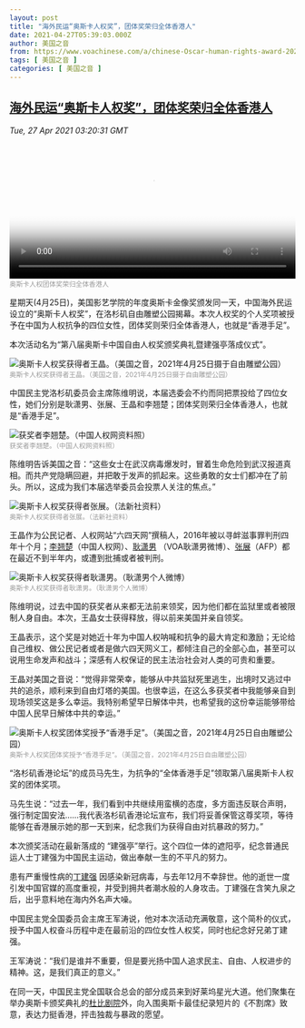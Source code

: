 ```yaml
---
layout: post
title: "海外民运“奥斯卡人权奖”，团体奖荣归全体香港人"
date: 2021-04-27T05:39:03.000Z
author: 美国之音
from: https://www.voachinese.com/a/chinese-Oscar-human-rights-award-2021/5868190.html
tags: [ 美国之音 ]
categories: [ 美国之音 ]
---
```

<!--1619501943000-->
[海外民运“奥斯卡人权奖”，团体奖荣归全体香港人](https://www.voachinese.com/a/chinese-Oscar-human-rights-award-2021/5868190.html)
------

<div>
<div><i>Tue, 27 Apr 2021 03:20:31 GMT</i></div><video poster="https://images.weserv.nl?url=gdb.voanews.com/ee10a21c-c05f-4aa1-8ed3-749b48b06015_tv_r1_s_w900.jpg" src="https://av.voanews.com/Videoroot/Pangeavideo/2021/04/e/ee/ee10a21c-c05f-4aa1-8ed3-749b48b06015_240p.mp4" style="width:100%" controls></video><div><small style="color: #999;">奥斯卡人权团体奖荣归全体香港人</small></div><p>星期天(4月25日)，美国影艺学院的年度奥斯卡金像奖颁发同一天，中国海外民运设立的“奥斯卡人权奖”，在洛杉矶自由雕塑公园揭幕。本次人权奖的个人奖项被授予在中国为人权抗争的四位女性，团体奖则荣归全体香港人，也就是“香港手足”。</p><p>本次活动名为“第八届奥斯卡中国自由人权奖颁奖典礼暨建强亭落成仪式”。</p><div class="contentImage floatLeft" ><img  class="photo" src="https://images.weserv.nl?url=gdb.voanews.com/BD18283A-D109-4D71-A337-EE9E32EF0E4C_w900.jpg" alt="奥斯卡人权奖获得者王晶。（美国之音，2021年4月25日摄于自由雕塑公园）" border="0"/><div><small style="color: #999;">奥斯卡人权奖获得者王晶。（美国之音，2021年4月25日摄于自由雕塑公园）</small></div></div><p>中国民主党洛杉矶委员会主席陈维明说，本届选委会不约而同把票投给了四位女性，她们分别是耿潇男、张展、王晶和李翘楚；团体奖则荣归全体香港人，也就是“香港手足”。</p><div class="contentImage floatLeft" ><img  class="photo" src="https://images.weserv.nl?url=gdb.voanews.com/24628B71-FDA7-4609-9441-1476C6F736CA_w900.jpg" alt="获奖者李翘楚。（中国人权网资料照）" border="0"/><div><small style="color: #999;">获奖者李翘楚。（中国人权网资料照）</small></div></div><p>陈维明告诉美国之音：“这些女士在武汉病毒爆发时，冒着生命危险到武汉报道真相。而共产党隐瞒回避，并把敢于发声的抓起来。这些勇敢的女士们都冲在了前头。所以，这成为我们本届选举委员会投票人关注的焦点。”</p><div class="contentImage floatLeft" ><img  class="photo" src="https://images.weserv.nl?url=gdb.voanews.com/5692E09F-587B-4872-BB44-95AE90C5FC14_w900.jpg" alt="奥斯卡人权奖获得者张展。（法新社资料）" border="0"/><div><small style="color: #999;">奥斯卡人权奖获得者张展。（法新社资料）</small></div></div><p>王晶作为公民记者、人权网站“六四天网”撰稿人，2016年被以寻衅滋事罪判刑四年十个月；<a class="wsw__a" href="https://www.hrichina.org/chs/gong-min-yan-chang/li-qiao-chu-jian-jie">李翘楚</a>（中国人权网）、<a class="wsw__a" href="https://www.voachinese.com/a/Geng-Xiaonan-accepts-all-charges-and-get-3-year-imprisonmen-20210209/5771201.html">耿潇男</a> （VOA耿潇男微博）、<a class="wsw__a" href="https://www.voachinese.com/a/court-in-Shanghai-handed-down-4-year-jail-term-citizen-journalist-Zhang-Zhan-20201228/5715794.html">张展</a>（AFP）都在最近不到半年内，或遭到批捕或者被判刑。</p><div class="contentImage floatLeft" ><img  class="photo" src="https://images.weserv.nl?url=gdb.voanews.com/DEAB0938-FE6A-4A3E-8497-138932AE8FF9_w900.jpg" alt="奥斯卡人权奖获得者耿潇男。（耿潇男个人微博）" border="0"/><div><small style="color: #999;">奥斯卡人权奖获得者耿潇男。（耿潇男个人微博）</small></div></div><p>陈维明说，过去中国的获奖者从来都无法前来领奖，因为他们都在监狱里或者被限制人身自由。本次，王晶女士获得释放，得以前来美国并亲自领奖。</p><p>王晶表示，这个奖是对她近十年为中国人权呐喊和抗争的最大肯定和激励；无论给自己维权、做公民记者或者是做六四天网义工，都倾注自己的全部心血，甚至可以说用生命发声和战斗；深感有人权保证的民主法治社会对人类的可贵和重要。</p><p>王晶对美国之音说：“觉得非常荣幸，能够从中共监狱死里逃生，出境时又逃过中共的追杀，顺利来到自由灯塔的美国。也很幸运，在这么多获奖者中我能够亲自到现场领奖这是多么幸运。我特别希望早日解体中共，也希望我的这份幸运能够带给中国人民早日解体中共的幸运。”</p><div class="contentImage floatLeft" ><img  class="photo" src="https://images.weserv.nl?url=gdb.voanews.com/3CB953F4-C138-4AEB-AB39-73F815720445_w900.jpg" alt="奥斯卡人权奖团体奖授予“香港手足”。（美国之音，2021年4月25日自由雕塑公园）" border="0"/><div><small style="color: #999;">奥斯卡人权奖团体奖授予“香港手足”。（美国之音，2021年4月25日自由雕塑公园）</small></div></div><p>“洛杉矶香港论坛”的成员马先生，为抗争的“全体香港手足”领取第八届奥斯卡人权奖的团体奖项。</p><p>马先生说：“过去一年，我们看到中共继续用蛮横的态度，多方面违反联合声明，强行制定国安法……我代表洛杉矶香港论坛宣布，我们将妥善保管这尊奖项，等待能够在香港展示她的那一天到来，纪念我们为获得自由对抗暴政的努力。”</p><p>本次颁奖活动在最新落成的 “建强亭”举行。这个四位一体的遮阳亭，纪念普通民运人士丁建强为中国民主运动，做出奉献一生的不平凡的努力。</p><p>患有严重慢性病的<a class="wsw__a" href="https://www.voachinese.com/a/Activisit-Ding-Jianqiang-death-caugh-CCP-attention-20201230/5718377.html">丁建强</a> 因感染新冠病毒，与去年12月不幸辞世。他的逝世一度引发中国官媒的高度重视，并受到拥共者潮水般的人身攻击。丁建强在含笑九泉之后，出乎意料地在海内外名声大噪。</p><p>中国民主党全国委员会主席王军涛说，他对本次活动充满敬意，这个简朴的仪式，授予中国人权奋斗历程中走在最前沿的四位女性人权奖，同时也纪念好兄弟丁建强。</p><p>王军涛说：“我们是谁并不重要，但是要光扬中国人追求民主、自由、人权进步的精神。这，是我们真正的意义。”</p><p>在同一天，中国民主党全国联合总会的部分成员来到好莱坞星光大道。他们聚集在举办奥斯卡颁奖典礼的<a class="wsw__a" href="https://zh.wikipedia.org/wiki/%E6%9D%9C%E6%AF%94%E5%89%A7%E9%99%A2">杜比剧院</a>外，向入围奥斯卡最佳纪录短片的《不割席》致意，表达力挺香港，抨击独裁与暴政的愿望。</p>
</div>
